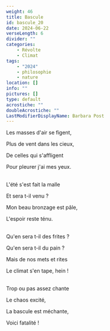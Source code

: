 ```yaml
---
weight: 46
title: Bascule
id: bascule_20
date: 2024-06-22
verseLength: 6
divider: ""
categories:
    - Révolte
    - Climat
tags:
    - "2024"
    - philosophie
    - nature
location: []
info: ""
pictures: []
type: default
acrostiche: ""
doubleAcrostiche: ""
LastModifierDisplayName: Barbara Post
---
```

Les masses d'air se figent,

Plus de vent dans les cieux,

De celles qui s'affligent

Pour pleurer j'ai mes yeux.

 \
L'été s'est fait la malle

Et sera t-il venu ?

Mon beau bronzage est pâle,

L'espoir reste ténu.

 \
Qu'en sera t-il des frites ?

Qu'en sera t-il du pain ?

Mais de nos mets et rites

Le climat s'en tape, hein !

 \
Trop ou pas assez chante

Le chaos excité,

La bascule est méchante,

Voici fatalité !
